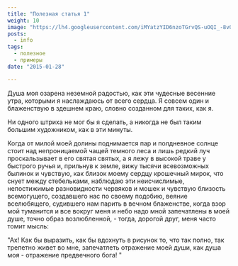 ```yaml
---
title: "Полезная статья 1"
weight: 10
image: "https://lh4.googleusercontent.com/iMYatzYID6nzoTGrvQS-uOQI_-8v0X6G2Q4_6bIQ_Q"
posts:
  - info
tags:
  - полезное
  - примеры
date: "2015-01-28"

---
```


Душа моя озарена неземной радостью, как эти чудесные весенние утра, которыми я наслаждаюсь от всего сердца. Я совсем один и блаженствую в здешнем краю, словно созданном для таких, как я.

<!--more-->

Ни одного штриха не мог бы я сделать, а никогда не был таким большим художником, как в эти минуты.

Когда от милой моей долины поднимается пар и полдневное солнце стоит над непроницаемой чащей темного леса и лишь редкий луч проскальзывает в его святая святых, а я лежу в высокой траве у быстрого ручья и, прильнув к земле, вижу тысячи всевозможных былинок и чувствую, как близок моему сердцу крошечный мирок, что снует между стебельками, наблюдаю эти неисчислимые, непостижимые разновидности червяков и мошек и чувствую близость всемогущего, создавшего нас по своему подобию, веяние вселюбящего, судившего нам парить в вечном блаженстве, когда взор мой туманится и все вокруг меня и небо надо мной запечатлены в моей душе, точно образ возлюбленной, - тогда, дорогой друг, меня часто томит мысль:
 
"Ах! Как бы выразить, как бы вдохнуть в рисунок то, что так полно, так трепетно живет во мне, запечатлеть отражение моей души, как душа моя - отражение предвечного бога! "
